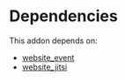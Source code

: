 # Dependencies

This addon depends on:

- [website_event](../../../../odoo-bringout-oca-ocb-website_event)
- [website_jitsi](../../../../odoo-bringout-oca-ocb-website_jitsi)
